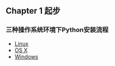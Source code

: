 ## Chapter 1 起步

### 三种操作系统环境下Python安装流程
- [Linux](linux_setup.md)
- [OS X](osx_setup.md)
- [Windows](windows_setup.md)

